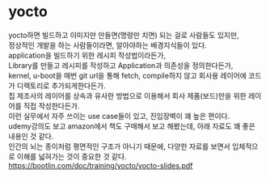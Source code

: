 # yocto
yocto하면 빌드하고 이미지만 만들면(명령만 치면) 되는 걸로 사람들도 있지만,  
정상적인 개발을 하는 사람들이라면, 알아야하는 배경지식들이 있다.  
application을 빌드하기 위한 레시피 작성법이라든가,  
Library를 만들고 레시피를 작성하고 Application과 의존성을 정의한다든가,  
kernel, u-boot을 매번 git url을 통해 fetch, compile하지 않고 회사용 레이어에 코드가 디렉토리로 추가되게한다든가.  
칩 제조사의 레이어를 상속과 유사한 방법으로 이용해서 회사 제품(보드)만을 위한 레이어를 직접 작성한다든가.  
이런 실무에서 자주 쓰이는 use case들이 있고, 진입장벽이 꽤 높은 편이다.  
udemy강의도 보고 amazon에서 책도 구매해서 보고 해봤는데, 아래 자료도 꽤 좋은 내용인 것 같다.  
인간의 뇌는 종이처럼 평면적인 구조가 아니기 때문에, 다양한 자료를 보면서 입체적으로 이해를 넓혀가는 것이 중요한 것 같다.  
https://bootlin.com/doc/training/yocto/yocto-slides.pdf